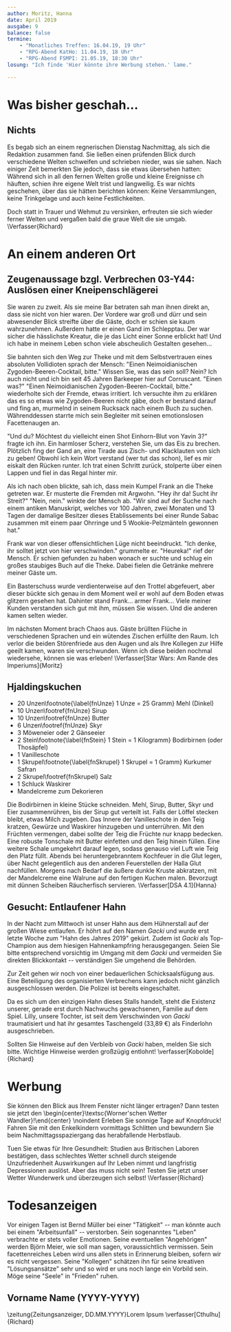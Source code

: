 ```yaml
---
author: Moritz, Hanna
date: April 2019
ausgabe: 9
balance: false
termine:
    - "Monatliches Treffen: 16.04.19, 19 Uhr"
    - "RPG-Abend KatHo: 11.04.19, 18 Uhr"
    - "RPG-Abend FSMPI: 21.05.19, 18:30 Uhr"
losung: "Ich finde 'Hier könnte ihre Werbung stehen.' lame."

---
```


# Was bisher geschah...

## Nichts
Es begab sich an einem regnerischen Dienstag Nachmittag, als sich die Redaktion zusammen fand.
Sie ließen einen prüfenden Blick durch verschiedene Welten schweifen und schrieben nieder, was sie sahen.
Nach einiger Zeit bemerkten Sie jedoch, dass sie etwas übersehen hatten: Während sich in all den fernen Welten große und kleine Ereignisse ch häuften, schien ihre eigene Welt trist und langweilig.
Es war nichts geschehen, über das sie hätten berichten können: Keine Versammlungen, keine Trinkgelage und auch keine Festlichkeiten.

Doch statt in Trauer und Wehmut zu versinken, erfreuten sie sich wieder ferner Welten und vergaßen bald die graue Welt die sie umgab.
\Verfasser{Richard}

# An einem anderen Ort

## Zeugenaussage bzgl. Verbrechen 03-Y44: Auslösen einer Kneipenschlägerei
Sie waren zu zweit. Als sie meine Bar betraten sah man ihnen direkt an, dass sie nicht von hier waren. Der Vordere war groß und dürr und sein abwesender Blick streifte über die Gäste, doch er schien sie kaum wahrzunehmen. Außerdem hatte er einen Gand im Schlepptau. Der war sicher die hässlichste Kreatur, die je das Licht einer Sonne erblickt hat! Und ich habe in meinem Leben schon viele abscheulich Gestalten gesehen...

Sie bahnten sich den Weg zur Theke und mit dem Selbstvertrauen eines absoluten Vollidioten sprach der Mensch: "Einen Neimoidianischen Zygoden-Beeren-Cocktail, bitte." Wissen Sie, was das sein soll? Nein? Ich auch nicht und ich bin seit 45 Jahren Barkeeper hier auf Corruscant. "Einen was?" "Einen Neimoidianischen Zygoden-Beeren-Cocktail, bitte." wiederholte sich der Fremde, etwas irritiert. Ich versuchte ihm zu erklären das es so etwas wie Zygoden-Beeren nicht gäbe, doch er bestand darauf und fing an, murmelnd in seinem Rucksack nach einem Buch zu suchen. Währenddessen starrte mich sein Begleiter mit seinen emotionslosen Facettenaugen an.

"Und du? Möchtest du vielleicht einen Shot Einhorn-Blut von Yavin 3?" fragte ich ihn. Ein harmloser Scherz, verstehen Sie, um das Eis zu brechen. Plötzlich fing der Gand an, eine Tirade aus Zisch- und Klacklauten von sich zu geben! Obwohl ich kein Wort verstand (wer tut das schon), lief es mir eiskalt den Rücken runter. Ich trat einen Schritt zurück, stolperte über einen Lappen und fiel in das Regal hinter mir.

Als ich nach oben blickte, sah ich, dass mein Kumpel Frank an die Theke getreten war. Er musterte die Fremden mit Argwohn. "Hey ihr da! Sucht ihr Streit?" "Nein, nein." winkte der Mensch ab. "Wir sind auf der Suche nach einem antiken Manuskript, welches vor 100 Jahren, zwei Monaten und 13 Tagen der damalige Besitzer dieses Etablissements bei einer Runde Sabac zusammen mit einem paar Ohrringe und 5 Wookie-Pelzmänteln gewonnen hat."

Frank war von dieser offensichtlichen Lüge nicht beeindruckt. "Ich denke, ihr solltet jetzt von hier verschwinden." grummelte er. "Heureka!" rief der Mensch. Er schien gefunden zu haben wonach er suchte und schlug ein großes staubiges Buch auf die Theke. Dabei fielen die Getränke mehrere meiner Gäste um.

Ein Basterschuss wurde verdienterweise auf den Trottel abgefeuert, aber dieser bückte sich genau in dem Moment weil er wohl auf dem Boden etwas glitzern gesehen hat. Dahinter stand Frank... armer Frank... Viele meiner Kunden verstanden sich gut mit ihm, müssen Sie wissen. Und die anderen kamen selten wieder.

Im nächsten Moment brach Chaos aus. Gäste brüllten Flüche in verschiedenen Sprachen und ein wütendes Zischen erfüllte den Raum. Ich verlor die beiden Störenfriede aus den Augen und als Ihre Kollegen zur Hilfe geeilt kamen, waren sie verschwunden. Wenn ich diese beiden nochmal wiedersehe, können sie was erleben!
\Verfasser[Star Wars: Am Rande des Imperiums]{Moritz}

## Hjaldingskuchen
- 20 Unzen\footnote{\label{fnUnze} 1 Unze = 25 Gramm} Mehl (Dinkel)
- 10 Unzen\footref{fnUnze} Sirup
- 10 Unzen\footref{fnUnze} Butter
- 6 Unzen\footref{fnUnze} Skyr
- 3 Möweneier oder 2 Gänseeier
- 2 Stein\footnote{\label{fnStein} 1 Stein = 1 Kilogramm} Bodirbirnen (oder Thosäpfel)
- 1 Vanilleschote
- 1 Skrupel\footnote{\label{fnSkrupel} 1 Skrupel = 1 Gramm} Kurkumer Safran
- 2 Skrupel\footref{fnSkrupel} Salz
- 1 Schluck Waskirer
- Mandelcreme zum Dekorieren

Die Bodirbirnen in kleine Stücke schneiden. Mehl, Sirup, Butter, Skyr und Eier zusammenrühren, bis der Sirup gut verteilt ist. Falls der Löffel stecken bleibt, etwas Milch zugeben. Das Innere der Vanilleschote in den Teig kratzen, Gewürze und Waskirer hinzugeben und unterrühren. Mit den Früchten vermengen, dabei sollte der Teig die Früchte nur knapp bedecken. Eine robuste Tonschale mit Butter einfetten und den Teig hinein füllen. Eine weitere Schale umgekehrt darauf legen, sodass genauso viel Luft wie Teig den Platz füllt. Abends bei heruntergebranntem Kochfeuer in die Glut legen, über Nacht gelegentlich aus den anderen Feuerstellen der Halla Glut nachfüllen. Morgens nach Bedarf die äußere dunkle Kruste abkratzen, mit der Mandelcreme eine Walrune auf den fertigen Kuchen malen. Bevorzugt mit dünnen Scheiben Räucherfisch servieren.
\Verfasser[DSA 4.1]{Hanna}

## Gesucht: Entlaufener Hahn
In der Nacht zum Mittwoch ist unser Hahn aus dem Hühnerstall auf der großen Wiese entlaufen.
Er höhrt auf den Namen _Gacki_ und wurde erst letzte Woche zum "Hahn des Jahres 2019" gekürt.
Zudem ist _Gacki_ als Top-Champion aus dem hiesigen Hahnenkampfring herausgegangen.
Seien Sie bitte entsprechend vorsichtig im Umgang mit dem _Gacki_ und vermeiden Sie direkten Blickkontakt -- verständigen Sie umgehend die Behörden.

Zur Zeit gehen wir noch von einer bedauerlichen Schicksaalsfügung aus.
Eine Beteiligung des organisierten Verbrechens kann jedoch nicht gänzlich ausgeschlossen werden.
Die Polizei ist bereits eingeschaltet.

Da es sich um den einzigen Hahn dieses Stalls handelt, steht die Existenz unserer, gerade erst durch Nachwuchs gewachsenen, Familie auf dem Spiel.
Lilly, unsere Tochter, ist seit dem Verschwinden von _Gacki_ traumatisiert und hat ihr gesamtes Taschengeld (33,89 €) als Finderlohn ausgeschrieben.

Sollten Sie Hinweise auf den Verbleib von _Gacki_ haben, melden Sie sich bitte.
Wichtige Hinweise werden großzügig entlohnt!
\verfasser[Kobolde]{Richard}


# Werbung
Sie können den Blick aus Ihrem Fenster nicht länger ertragen?
Dann testen sie jetzt den
\begin{center}\textsc{Worner'schen Wetter Wandler}!\end{center} \noindent
Erleben Sie sonnige Tage auf Knopfdruck!
Fahren Sie mit den Enkelkindern vormittags Schlitten und bewundern Sie beim Nachmittagsspaziergang das herabfallende Herbstlaub.

Tuen Sie etwas für Ihre Gesundheit: Studien aus Britischen Laboren bestätigen, dass schlechtes Wetter schnell durch steigende Unzufriedenheit Auswirkungen auf Ihr Leben nimmt und langfristig Depressionen auslöst.
Aber das muss nicht sein!
Testen Sie jetzt unser Wetter Wunderwerk und überzeugen sich selbst!
\Verfasser{Richard}

# Todesanzeigen
Vor einigen Tagen ist Bernd Müller bei einer "Tätigkeit" -- man könnte auch bei einem "Arbeitsunfall" -- verstorben. Sein sogenanntes "Leben" verbrachte er stets voller Emotionen. Seine eventuellen "Angehörigen" werden Björn Meier, wie soll man sagen, voraussichtlich vermissen. Sein facettenreiches Leben wird uns allen stets in Erinnerung bleiben, sofern wir es nicht vergessen. Seine "Kollegen" schätzen ihn für seine kreativen "Lösungsansätze" sehr und so wird er uns noch lange ein Vorbild sein.
Möge seine "Seele" in "Frieden" ruhen.

## Vorname Name (YYYY-YYYY)
\zeitung{Zeitungsanzeiger, DD.MM.YYYY}Lorem Ipsum
\verfasser[Cthulhu]{Richard}
